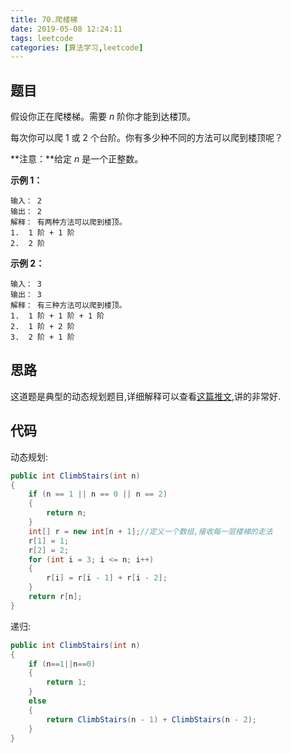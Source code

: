 ```yaml
---
title: 70.爬楼梯
date: 2019-05-08 12:24:11
tags: leetcode
categories: [算法学习,leetcode]
---
```


## 题目

假设你正在爬楼梯。需要 *n* 阶你才能到达楼顶。

每次你可以爬 1 或 2 个台阶。你有多少种不同的方法可以爬到楼顶呢？

**注意：**给定 *n* 是一个正整数。

**示例 1：**

```
输入： 2
输出： 2
解释： 有两种方法可以爬到楼顶。
1.  1 阶 + 1 阶
2.  2 阶
```

**示例 2：**

```
输入： 3
输出： 3
解释： 有三种方法可以爬到楼顶。
1.  1 阶 + 1 阶 + 1 阶
2.  1 阶 + 2 阶
3.  2 阶 + 1 阶
```

<!-- more -->

## 思路

这道题是典型的动态规划题目,详细解释可以查看[这篇推文](https://mp.weixin.qq.com/s/3h9iqU4rdH3EIy5m6AzXsg),讲的非常好.

## 代码

动态规划:

```c#
public int ClimbStairs(int n)
{
    if (n == 1 || n == 0 || n == 2)
    {
        return n;
    }
    int[] r = new int[n + 1];//定义一个数组,接收每一层楼梯的走法
    r[1] = 1;
    r[2] = 2;
    for (int i = 3; i <= n; i++)
    {
        r[i] = r[i - 1] + r[i - 2];
    }
    return r[n];
}
```

递归:

```c#
public int ClimbStairs(int n)
{
    if (n==1||n==0)
    {
        return 1;
    }
    else
    {
        return ClimbStairs(n - 1) + ClimbStairs(n - 2);
    }
}
```


